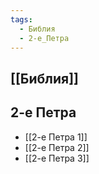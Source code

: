 ```yaml
---
tags:
  - Библия
  - 2-е_Петра
---
```

## [[Библия]]
## 2-е Петра
- [[2-е Петра 1]]
- [[2-е Петра 2]]
- [[2-е Петра 3]]
